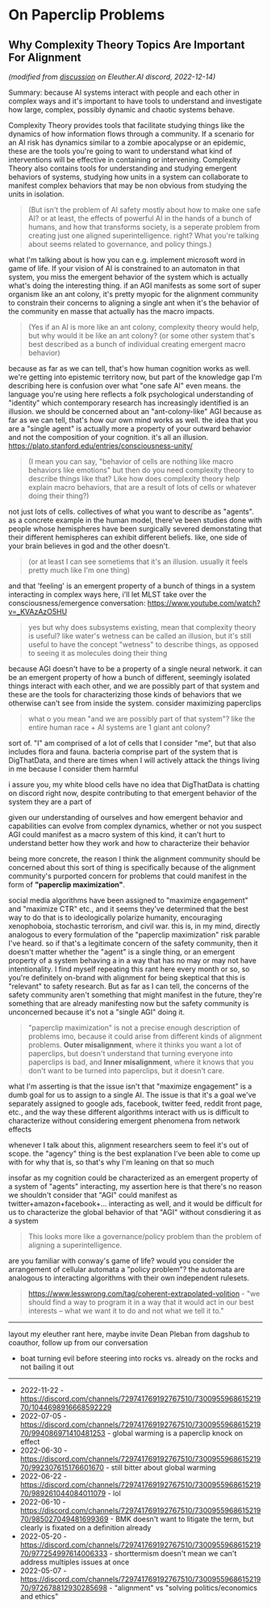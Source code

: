 # On Paperclip Problems

## Why Complexity Theory Topics Are Important For Alignment

*(modified from [discussion](https://discord.com/channels/729741769192767510/730095596861521970/1052599419536670760) on Eleuther.AI discord, 2022-12-14)*

Summary: because AI systems interact with people and each other in complex ways and it's important to have tools to understand and investigate how large, complex, possibly dynamic and chaotic systems behave.

Complexity Theory provides tools that facilitate studying things like the dynamics of how information flows through a community. If a scenario for an AI risk has dynamics similar to a zombie apocalypse or an epidemic, these are the tools you're going to want to understand what kind of interventions will be effective in containing or intervening. Complexity Theory also contains tools for understanding and studying emergent behaviors of systems, studying how units in a system can collaborate to manifest complex behaviors that may be non obvious from studying the units in isolation.

> (But isn't the problem of AI safety mostly about how to make one safe AI? or at least, the effects of powerful AI in the hands of a bunch of humans, and how that transforms society, is a seperate problem from creating just one aligned superintelligence. right? What you're talking about seems related to governance, and policy things.)

what I'm talking about is how you can e.g. implement microsoft word in game of life. If your vision of AI is constrained to an automaton in that system, you miss the emergent behavior of the system which is actually what's doing the interesting thing. if an AGI manifests as some sort of super organism like an ant colony, it's pretty myopic for the alignment community to constrain their concerns to aligning a single ant when it's the behavior of the community en masse that actually has the macro impacts. 

> (Yes if an AI is more like an ant colony, complexity theory would help, but why would it be like an ant colony? (or some other system that's best described as a bunch of individual creating emergent macro behavior)

because as far as we can tell, that's how human cognition works as well. we're getting into epistemic territory now, but part of the knowledge gap I'm describing here is confusion over what "one safe AI" even means. the language you're using here reflects a folk psychological understanding of "identity" which contemporary research has increasingly identified is an illusion. we should be concerned about an "ant-colony-like" AGI because as far as we can tell, that's how our own mind works as well. the idea that you are a "single agent" is actually more a property of your outward behavior and not the composition of your cognition. it's all an illusion. https://plato.stanford.edu/entries/consciousness-unity/

> (I mean you can say, "behavior of cells are nothing like macro behaviors like emotions" but then do you need complexity theory to describe things like that? Like how does complexity theory help explain macro behaviors, that are a result of lots of cells or whatever doing their thing?)

not just lots of cells. collectives of what you want to describe as "agents". as a concrete example in the human model, there've been studies done with people whose hemispheres have been surgically severed demonstating that their different hemispheres can exhibit different beliefs. like, one side of your brain believes in god and the other doesn't.

> (or at least I can see sometiems that it's an illusion. usually it feels pretty much like I'm one thing)

and that 'feeling' is an emergent property of a bunch of things in a system interacting in complex ways 
here, i'll let MLST take over the consciousness/emergence conversation: https://www.youtube.com/watch?v=_KVAzAzO5HU

> yes but why does subsystems existing, mean that complexity theory is useful?
like water's wetness can be called an illusion, but it's still useful to have the concept "wetness" to describe things, as opposed to seeing it as molecules doing their thing

because AGI doesn't have to be a property of a single neural network. it can be an emergent property of how a bunch of different, seemingly isolated things interact with each other, and we are possibly part of that system and these are the tools for characterizing those kinds of behaviors that we otherwise can't see from inside the system.
consider maximizing paperclips

> what o you mean "and we are possibly part of that system"? like the entire human race + AI systems are 1 giant ant colony?

sort of. "I" am comprised of a lot of cells that I consider "me", but that also includes flora and fauna.
bacteria comprise part of the system that is DigThatData, and there are times when I will actively attack the things living in me because I consider them harmful

i assure you, my white blood cells have no idea that DigThatData is chatting on discord right now, despite contributing to that emergent behavior of the system they are a part of

given our understanding of ourselves and how emergent behavior and capabilities can evolve from complex dynamics, whether or not you suspect AGI could manifest as a macro system of this kind, it can't hurt to understand better how they work and how to characterize their behavior

being more concrete, the reason I think the alignment community should be concerned about this sort of thing is specifically because of the alignment community's purported concern for problems that could manifest in the form of **"paperclip maximization"**.

social media algorithms have been assigned to "maximize engagement" and "maximize CTR" etc., and it seems they've determined that the best way to do that is to ideologically polarize humanity, encouraging xenophoboia, stochastic terrorism, and civil war. this is, in my mind, directly analogous to every formulation of the "paperclip maximization" risk parable I've heard. so if that's a legitimate concern of the safety community, then it doesn't matter whether the "agent" is a single thing, or an emergent property of a system behaving a in a way that has no may or may not have intentionality. I find myself repeating this rant here every month or so, so you're definitely on-brand with alignment for being skeptical that this is "relevant" to safety research. But as far as I can tell, the concerns of the safety community aren't something that might manifest in the future, they're something that are already manifesting now but the safety community is unconcerned because it's not a "single AGI" doing it.

> "paperclip maximization" is not a precise enough description of problems imo, because it could arise from different kinds of alignment problems. **Outer misalignment**, where it thinks you want a lot of paperclips, but doesn't understand that turning everyone into paperclips is bad, and **Inner misalignment**, where it knows that you don't want to be turned into paperclips, but it doesn't care.

what I'm asserting is that the issue isn't that "maximize engagement" is a dumb goal for us to assign to a single AI. The issue is that it's a goal we've separately assigned to google ads, facebook, twitter feed, reddit front page, etc., and the way these different algorithms interact with us is difficult to characterize without considering emergent phenomena from network effects

whenever I talk about this, alignment researchers seem to feel it's out of scope. the "agency" thing is the best explanation I've been able to come up with for why that is, so that's why I'm leaning on that so much

insofar as my cognition could be characterized as an emergent property of a system of "agents" interacting, my assertion here is that there's no reason we shouldn't consider that "AGI" could manifest as twitter+amazon+facebook+... interacting as well, and it would be difficult for us to characterize the global behavior of that "AGI" without consdiering it as a system


> This looks more like a governance/policy problem than the problem of aligning a superintelligence.

are you familiar with conway's game of life? would you consider the arrangement of cellular automata a "policy problem"? the automata are analogous to interacting algorithms with their own independent rulesets.

> https://www.lesswrong.com/tag/coherent-extrapolated-volition - "we should find a way to program it in a way that it would act in our best interests – what we want it to do and not what we tell it to."

---


layout my eleuther rant here, maybe invite Dean Pleban from dagshub to coauthor, follow up from our conversation
- boat turning evil before steering into rocks vs. already on the rocks and not bailing it out

---

* 2022-11-22 - https://discord.com/channels/729741769192767510/730095596861521970/1044698916668592229
* 2022-07-05 - https://discord.com/channels/729741769192767510/730095596861521970/994086971410481253 - global warming is a paperclip knock on effect
* 2022-06-30 - https://discord.com/channels/729741769192767510/730095596861521970/992307615176601670 - still bitter about global warming
* 2022-06-22 - https://discord.com/channels/729741769192767510/730095596861521970/989261044084011079 - lol
* 2022-06-10 - https://discord.com/channels/729741769192767510/730095596861521970/985027049481699369 - BMK doesn't want to litigate the term, but clearly is fixated on a definition already
* 2022-05-20 - https://discord.com/channels/729741769192767510/730095596861521970/977254997614006333 - shorttermism doesn't mean we can't address multiples issues at once
* 2022-05-07 - https://discord.com/channels/729741769192767510/730095596861521970/972678812930285698 - "alignment" vs "solving politics/economics and ethics"
